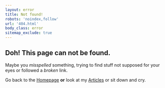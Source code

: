 ```yaml
---
layout: error
title: Not found!
robots: 'noindex,follow'
url: '404.html'
body_class: error
sitemap_exclude: true
---
```


## Doh! This page can not be found.

Maybe you _misspelled_ something, trying to find stuff not supposed for your eyes or followed a _broken_ link.

Go back to the [Homepage](/) **or** look at my [Articles](/articles/) or sit down and cry.
